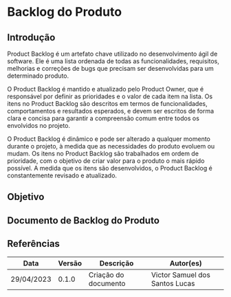 
# Backlog do Produto 

## Introdução 

Product Backlog é um artefato chave utilizado no desenvolvimento ágil de software. Ele é uma lista ordenada de todas as funcionalidades, requisitos, melhorias e correções de bugs que precisam ser desenvolvidas para um determinado produto.

O Product Backlog é mantido e atualizado pelo Product Owner, que é responsável por definir as prioridades e o valor de cada item na lista. Os itens no Product Backlog são descritos em termos de funcionalidades, comportamentos e resultados esperados, e devem ser escritos de forma clara e concisa para garantir a compreensão comum entre todos os envolvidos no projeto.

O Product Backlog é dinâmico e pode ser alterado a qualquer momento durante o projeto, à medida que as necessidades do produto evoluem ou mudam. Os itens no Product Backlog são trabalhados em ordem de prioridade, com o objetivo de criar valor para o produto o mais rápido possível. A medida que os itens são desenvolvidos, o Product Backlog é constantemente revisado e atualizado.

## Objetivo

## Documento de Backlog do Produto 

## Referências

| Data | Versão | Descrição | Autor(es) 
| ------------- | ------------- | ------------- | ------------- 
| 29/04/2023 | 0.1.0 | Criação do documento | Victor Samuel dos Santos Lucas
